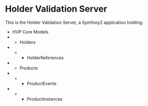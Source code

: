 Holder Validation Server
=====================

This is the Holder Validation Server, a Symfony2 application holding:

  * HVP Core Models
  * * Holders
  * * * HolderReferences
  * * Products
  * * * ProductEvents
  * * * ProductInstances
  